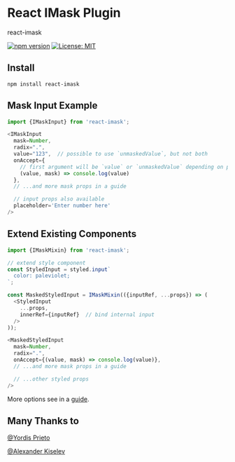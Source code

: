 # React IMask Plugin
react-imask

[![npm version](https://badge.fury.io/js/react-imask.svg)](https://badge.fury.io/js/react-imask)
[![License: MIT](https://img.shields.io/badge/License-MIT-yellow.svg)](https://opensource.org/licenses/MIT)

## Install
`npm install react-imask`

## Mask Input Example
```javascript
import {IMaskInput} from 'react-imask';

<IMaskInput
  mask=Number,
  radix=".",
  value="123",  // possible to use `unmaskedValue`, but not both
  onAccept={
    // first argument will be `value` or `unmaskedValue` depending on prop above
    (value, mask) => console.log(value)
  },
  // ...and more mask props in a guide

  // input props also available
  placeholder='Enter number here'
/>
```

## Extend Existing Components
```javascript
import {IMaskMixin} from 'react-imask';

// extend style component
const StyledInput = styled.input`
  color: paleviolet;
`;

const MaskedStyledInput = IMaskMixin(({inputRef, ...props}) => (
  <StyledInput
    ...props,
    innerRef={inputRef}  // bind internal input
  />
));

<MaskedStyledInput
  mask=Number,
  radix=".",
  onAccept={(value, mask) => console.log(value)},
  // ...and more mask props in a guide

  // ...other styled props
/>
```
More options see in a [guide](https://unmanner.github.io/imaskjs/guide.html).

## Many Thanks to
[@Yordis Prieto](https://github.com/yordis)

[@Alexander Kiselev](https://github.com/MaaKut)
